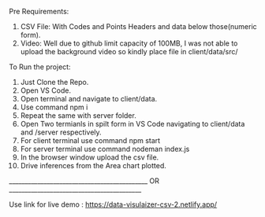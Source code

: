 Pre Requirements:
1. CSV File: With Codes and Points Headers and data below those(numeric form).
2. Video: Well due to github limit capacity of 100MB, I was not able to upload the background video so kindly place file in client/data/src/

To Run the project:
1. Just Clone the Repo.
2. Open VS Code.
3. Open terminal and navigate to client/data.
4. Use command npm i
5. Repeat the same with server folder.
6. Open Two termianls in spilt form in VS Code navigating to client/data and /server respectively.
7. For client terminal use command npm start
8. For server terminal use command nodeman index.js
9. In the browser window upload the csv file.
10. Drive inferences from the Area chart plotted.


____________________________________________ OR __________________________________________

Use link for live demo : https://data-visulaizer-csv-2.netlify.app/
